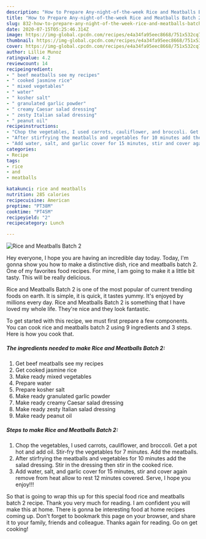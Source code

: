 ```yaml
---
description: "How to Prepare Any-night-of-the-week Rice and Meatballs Batch 2"
title: "How to Prepare Any-night-of-the-week Rice and Meatballs Batch 2"
slug: 832-how-to-prepare-any-night-of-the-week-rice-and-meatballs-batch-2
date: 2020-07-15T05:25:46.314Z
image: https://img-global.cpcdn.com/recipes/e4a34fa95eec8668/751x532cq70/rice-and-meatballs-batch-2-recipe-main-photo.jpg
thumbnail: https://img-global.cpcdn.com/recipes/e4a34fa95eec8668/751x532cq70/rice-and-meatballs-batch-2-recipe-main-photo.jpg
cover: https://img-global.cpcdn.com/recipes/e4a34fa95eec8668/751x532cq70/rice-and-meatballs-batch-2-recipe-main-photo.jpg
author: Lillie Munoz
ratingvalue: 4.2
reviewcount: 14
recipeingredient:
- " beef meatballs see my recipes"
- " cooked jasmine rice"
- " mixed vegetables"
- " water"
- " kosher salt"
- " granulated garlic powder"
- " creamy Caesar salad dressing"
- " zesty Italian salad dressing"
- " peanut oil"
recipeinstructions:
- "Chop the vegetables, I used carrots, cauliflower, and broccoli. Get a pot hot and add oil. Stir-fry the vegetables for 7 minutes. Add the meatballs."
- "After stirfrying the meatballs and vegetables for 10 minutes add the salad dressing. Stir in the dressing then stir in the cooked rice."
- "Add water, salt, and garlic cover for 15 minutes, stir and cover again remove from heat allow to rest 12 minutes covered. Serve, I hope you enjoy!!!"
categories:
- Recipe
tags:
- rice
- and
- meatballs

katakunci: rice and meatballs 
nutrition: 285 calories
recipecuisine: American
preptime: "PT38M"
cooktime: "PT45M"
recipeyield: "2"
recipecategory: Lunch

---
```



![Rice and Meatballs Batch 2](https://img-global.cpcdn.com/recipes/e4a34fa95eec8668/751x532cq70/rice-and-meatballs-batch-2-recipe-main-photo.jpg)

Hey everyone, I hope you are having an incredible day today. Today, I'm gonna show you how to make a distinctive dish, rice and meatballs batch 2. One of my favorites food recipes. For mine, I am going to make it a little bit tasty. This will be really delicious.

Rice and Meatballs Batch 2 is one of the most popular of current trending foods on earth. It is simple, it is quick, it tastes yummy. It's enjoyed by millions every day. Rice and Meatballs Batch 2 is something that I have loved my whole life. They're nice and they look fantastic.




To get started with this recipe, we must first prepare a few components. You can cook rice and meatballs batch 2 using 9 ingredients and 3 steps. Here is how you cook that.

<!--inarticleads1-->

##### The ingredients needed to make Rice and Meatballs Batch 2:

1. Get  beef meatballs see my recipes
1. Get  cooked jasmine rice
1. Make ready  mixed vegetables
1. Prepare  water
1. Prepare  kosher salt
1. Make ready  granulated garlic powder
1. Make ready  creamy Caesar salad dressing
1. Make ready  zesty Italian salad dressing
1. Make ready  peanut oil




<!--inarticleads2-->

##### Steps to make Rice and Meatballs Batch 2:

1. Chop the vegetables, I used carrots, cauliflower, and broccoli. Get a pot hot and add oil. Stir-fry the vegetables for 7 minutes. Add the meatballs.
1. After stirfrying the meatballs and vegetables for 10 minutes add the salad dressing. Stir in the dressing then stir in the cooked rice.
1. Add water, salt, and garlic cover for 15 minutes, stir and cover again remove from heat allow to rest 12 minutes covered. Serve, I hope you enjoy!!!




So that is going to wrap this up for this special food rice and meatballs batch 2 recipe. Thank you very much for reading. I am confident you will make this at home. There is gonna be interesting food at home recipes coming up. Don't forget to bookmark this page on your browser, and share it to your family, friends and colleague. Thanks again for reading. Go on get cooking!
